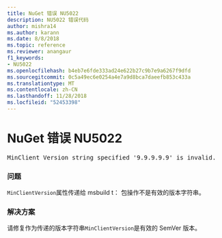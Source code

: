 ```yaml
---
title: NuGet 错误 NU5022
description: NU5022 错误代码
author: mishra14
ms.author: karann
ms.date: 8/8/2018
ms.topic: reference
ms.reviewer: anangaur
f1_keywords:
- NU5022
ms.openlocfilehash: b4eb7e6fde333ad24e622b27c9b7e9a6267f9dfd
ms.sourcegitcommit: 0c5a49ec6e0254a4e7a9d8bca7daeefb853c433a
ms.translationtype: MT
ms.contentlocale: zh-CN
ms.lasthandoff: 11/28/2018
ms.locfileid: "52453398"
---
```

# <a name="nuget-error-nu5022"></a>NuGet 错误 NU5022
<pre>MinClient Version string specified '9.9.9.9.9' is invalid.</pre>

### <a name="issue"></a>问题

`MinClientVersion`属性传递给 msbuild t： 包操作不是有效的版本字符串。


### <a name="solution"></a>解决方案

请修复作为传递的版本字符串`MinClientVersion`是有效的 SemVer 版本。

